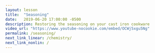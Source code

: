 ```yaml
---
layout: lesson
title:  "Seasoning"
date:   2019-06-20 17:00:00 -0500
description: Restoring the seasoning on your cast iron cookware
video_url: "https://www.youtube-nocookie.com/embed/OCWj5xgu5Ng"
permalink: /seasoning/
next_link_linear: /chemistry/
next_link_nonlin: /
---
```

